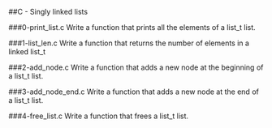 ##C - Singly linked lists

###0-print_list.c
Write a function that prints all the elements of a list_t list.

###1-list_len.c
Write a function that returns the number of elements in a linked list_t

###2-add_node.c
Write a function that adds a new node at the beginning of a list_t list.

###3-add_node_end.c
Write a function that adds a new node at the end of a list_t list.

###4-free_list.c
Write a function that frees a list_t list.